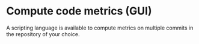# Compute code metrics (GUI)

A scripting language is available to compute metrics on multiple commits in the repository of your choice.

<!-- TODO images -->